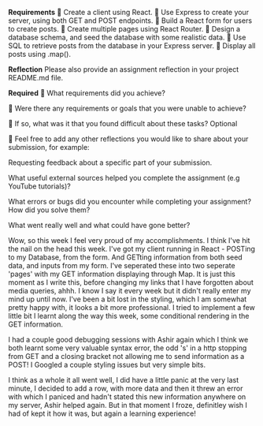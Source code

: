 **Requirements**
🎯 Create a client using React.
🎯 Use Express to create your server, using both GET and POST endpoints.
🎯 Build a React form for users to create posts.
🎯 Create multiple pages using React Router.
🎯 Design a database schema, and seed the database with some realistic data.
🎯 Use SQL to retrieve posts from the database in your Express server.
🎯 Display all posts using .map().

**Reflection**
Please also provide an assignment reflection in your project README.md file.

**Required**
🎯 What requirements did you achieve?

🎯 Were there any requirements or goals that you were unable to achieve?

🎯 If so, what was it that you found difficult about these tasks?
Optional

🏹 Feel free to add any other reflections you would like to share about your submission, for example:

Requesting feedback about a specific part of your submission.

What useful external sources helped you complete the assignment (e.g YouTube tutorials)?

What errors or bugs did you encounter while completing your assignment? How did you solve them?

What went really well and what could have gone better?

Wow, so this week I feel very proud of my accomplishments. I think I've hit the nail on the head this week. I've got my client running in React - POSTing to my Database, from the form. And GETting information from both seed data, and inputs from my form. I've seperated these into two seperate 'pages' with my GET information displaying through Map. It is just this moment as I write this, before changing my links that I have forgotten about media queries, ahhh. I know I say it every week but it didn't really enter my mind up until now. I've been a bit lost in the styling, which I am somewhat pretty happy with, it looks a bit more professional. I tried to implement a few little bit I learnt along the way this week, some conditional rendering in the GET information.

I had a couple good debugging sessions with Ashir again which I think we both learnt some very valuable syntax error, the odd 's' in a http stopping from GET and a closing bracket not allowing me to send information as a POST! I Googled a couple styling issues but very simple bits.

I think as a whole it all went well, I did have a little panic at the very last minute, I decided to add a row, with more data and then it threw an error with which I paniced and hadn't stated this new information anywhere on my server, Ashir helped again. But in that moment I froze, definitley wish I had of kept it how it was, but again a learning experience!
